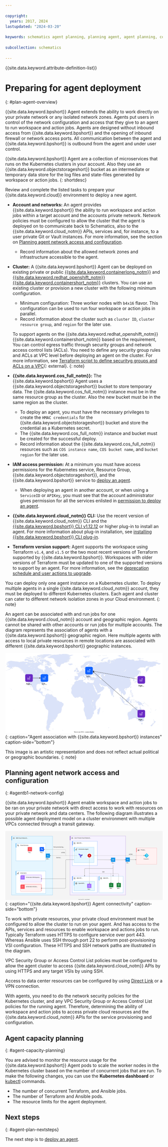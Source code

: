 ```yaml
---

copyright:
  years: 2017, 2024
lastupdated: "2024-03-20"

keywords: schematics agent planning, planning agent, agent planning, command-line, api, ui

subcollection: schematics

---
```


{{site.data.keyword.attribute-definition-list}}


# Preparing for agent deployment
{: #plan-agent-overview}

{{site.data.keyword.bpshort}} Agent extends the ability to work directly on your private network or any isolated network zones. Agents put users in control of the network configuration and access that they give to an agent to run workspace and action jobs. Agents are designed without inbound access from {{site.data.keyword.bpshort}} and the opening of inbound firewall or network access ports. All communication between the agent and {{site.data.keyword.bpshort}} is outbound from the agent and under user control.

{{site.data.keyword.bpshort}} Agent are a collection of microservices that runs on the Kubernetes clusters in your account. Also they use an {{site.data.keyword.objectstorageshort}} bucket as an intermediate or temporary data store for the log files and state-files generated by workspace or action jobs. 
{: shortdesc}

Review and complete the listed tasks to prepare your {{site.data.keyword.cloud}} environment to deploy a new agent.

- **Account and networks:** An agent provides {{site.data.keyword.bpshort}} the ability to run workspace and action jobs within a target account and the accounts private network. Network policies must be configured to allow the cluster that the agent is deployed on to communicate back to Schematics, also to the {{site.data.keyword.cloud_notm}} APIs, services and, for instance,  to a user private Git or Vault instances. For more information, see the section on [Planning agent network access and configuration](/docs/schematics?topic=schematics-plan-agent-overview#agentb1-network-config).
   - Record information about the allowed network zones and infrastructure accessible to the agent.
- **Cluster:** A {{site.data.keyword.bpshort}} Agent can be deployed on existing private or public [{{site.data.keyword.containerlong_notm}}](/docs/containers?topic=containers-clusters) and [{{site.data.keyword.redhat_openshift_notm}} {{site.data.keyword.containershort_notm}}](/docs/openshift?topic=openshift-learning-path-admin#admin_cluster) clusters. You can use an existing cluster or provision a new cluster with the following minimum configuration.
   - Minimum configuration: Three worker nodes with `b4x16` flavor. This configuration can be used to run four workspace or action jobs in parallel.
   - Record information about the cluster such as `cluster ID`, `cluster resource group`, and `region` for the later use.

    To support agents on the {{site.data.keyword.redhat_openshift_notm}} {{site.data.keyword.containershort_notm}} based on the requirement, You can control egress traffic through security groups and network access control lists (ACLs).
    You need to define any security group rules and ACLs at VPC level before deploying an agent on the cluster. For more information, see [Terraform script to define securityg groups and ACLs on a VPC](https://github.com/Cloud-Schematics/schematics-agents/blob/main/templates/infrastructure/vpc/network_acl.tf){: external}.
    {: note}

- **{{site.data.keyword.cos_full_notm}}:** The {{site.data.keyword.bpshort}} Agent uses a {{site.data.keyword.objectstorageshort}} bucket to store temporary data. The {{site.data.keyword.cos_full_notm}} instance must be in the same resource group as the cluster. Also the new bucket must be in the same region as the cluster. 
    - To deploy an agent, you must have the necessary privileges to create the `HMAC credentials` for the {{site.data.keyword.objectstorageshort}} bucket and store the credential as a Kubernetes secret.
    - The {{site.data.keyword.cos_full_notm}} instance and bucket must be created for the successful deploy. 
    - Record information about the {{site.data.keyword.cos_full_notm}} resources such as `COS instance name`, `COS bucket name`, and `bucket region` for the later use.
- **IAM access permission:** At a minimum you must have access permissions for the Kubernetes service, Resource Group, {{site.data.keyword.objectstorageshort}}, and the {{site.data.keyword.bpshort}} service to [deploy an agent](/docs/schematics?topic=schematics-deploy-agent-overview&interface=cli).
    - When deploying an agent in another account, or when using a `ServiceID` or `APIKey`, you must see that the account administrator gives permission for all the services enlisted in [permission to deploy an agent](/docs/schematics?topic=schematics-access#agent-permissions).
- **{{site.data.keyword.cloud_notm}} CLI:** Use the recent version of {{site.data.keyword.cloud_notm}} CLI and the [{{site.data.keyword.bpshort}} CLI v1.12.12](/docs/schematics?topic=schematics-setup-cli#install-schematics-plugin) or higher plug-in to install an agent. For more information about plug-in installation, see [installing {{site.data.keyword.bpshort}} CLI plug-in](/docs/schematics?topic=schematics-setup-cli#install-schematics-plugin).
- **Terraform version support:** Agent supports the workspace using Terraform `v1.4`, and `v1.5` or the two most recent versions of Terraform supported by {{site.data.keyword.bpshort}}. Workspaces with older versions of Terraform must be updated to one of the supported versions to support by an agent. For more information, see the [deprecation schedule and user actions to upgrade](/docs/schematics?topic=schematics-deprecate-tf-version#deprecate-timeline).

You can deploy only one agent instance on a Kubernetes cluster. To deploy multiple agents in a single {{site.data.keyword.cloud_notm}} account, they must be deployed to different Kubernetes clusters. Each agent and cluster can cater to different network isolation zones in your Cloud environment.
{: note}

An agent can be associated with and run jobs for one {{site.data.keyword.cloud_notm}} account and geographic region. Agents cannot be shared with other accounts or run jobs for multiple accounts. The diagram represents the association of agents with a {{site.data.keyword.bpshort}} geographic region. Here multiple agents with access to local private resources in remote locations are associated with different {{site.data.keyword.bpshort}} geographic instances.

![Agent association with {{site.data.keyword.bpshort}} instances](images/new/sc-agents-world.svg){: caption="Agent association with {{site.data.keyword.bpshort}} instances" caption-side="bottom"}

This image is an artistic representation and does not reflect actual political or geographic boundaries. {: note}

## Planning agent network access and configuration
{: #agentb1-network-config}

{{site.data.keyword.bpshort}} Agent enable workspace and action jobs to be ran on your private network with direct access to work with resources on your private network and data centers. The following diagram illustrates a possible agent deployment model on a cluster environment with multiple VPCs connected through a transit gateway.

![{{site.data.keyword.bpshort}} Agent connectivity](images/sc-agents-network.svg){: caption="{{site.data.keyword.bpshort}} Agent connectivity" caption-side="bottom"}

To work with private resources, your private cloud environment must be configured to allow the cluster to run on your agent. And has access to the APIs, services and resources to enable workspace and actions jobs to run. Typically Terraform uses HTTPS to configure service over port 443. Whereas Ansible uses SSH through port 22 to perform post-provisioning VSI configuration. These HTTPS and SSH network paths are illustrated in the diagram.

VPC Security Group or Access Control List policies must be configured to allow the agent cluster to access {{site.data.keyword.cloud_notm}} APIs by using HTTPS and any target VSIs by using SSH.

Access to data center resources can be configured by using [Direct Link](/docs/dl?topic=dl-dl-about) or a VPN connection.

With agents, you need to do the network security policies for the Kubernetes cluster, and any VPC Security Group or Access Control List policies for the running agent. Therefore, determining the ability of workspace and action jobs to access private cloud resources and the {{site.data.keyword.cloud_notm}} APIs for the service provisioning and configuration.

## Agent capacity planning 
{: #agent-capacity-planning}

You are advised to monitor the resource usage for the {{site.data.keyword.bpshort}} Agent pods to scale the worker nodes in the Kubernetes cluster based on the number of concurrent jobs that are run. To make the following changes, you can use the **Kubernetes dashboard** or [kubectl](/docs/containers?topic=containers-cli-install) commands.
- The number of concurrent Terraform, and Ansible jobs.
- The number of Terraform and Ansible pods.
- The resource limits for the agent deployment.

## Next steps
{: #agent-plan-nextsteps}

The next step is to [deploy an agent](/docs/schematics?topic=schematics-deploy-agent-overview).
